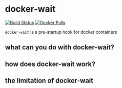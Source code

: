# docker-wait
[![Build Status](https://travis-ci.org/jizhilong/docker-wait.svg?branch=master)](https://travis-ci.org/jizhilong/docker-wait)
[![Docker Pulls](https://img.shields.io/docker/pulls/jizhilong/docker-wait.svg)]()

`docker-wait` is a pre-startup hook for docker containers

## what can you do with docker-wait?

## how does docker-wait work?

## the limitation of docker-wait
